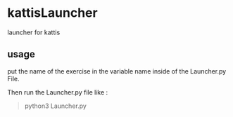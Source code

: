 # kattisLauncher
launcher for kattis

## usage

put the name of the exercise in the variable name inside of the Launcher.py File.

Then run the Launcher.py file like : 

> python3 Launcher.py
